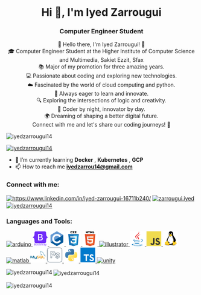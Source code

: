 <h1 align="center">Hi 👋, I'm Iyed Zarrougui</h1>
<h3 align="center">Computer Engineer Student</h3>
<p align="center"> 👋 Hello there, I'm Iyed Zarrougui! 🚀<br>
🎓 Computer Engineer Student at the Higher Institute of Computer Science and Multimedia, Sakiet Ezzit, Sfax<br>
📚 Major of my promotion for three amazing years.<br>
💻 Passionate about coding and exploring new technologies.<br>
☁️ Fascinated by the world of cloud computing and python.<br>
🌟 Always eager to learn and innovate.<br>
🔍 Exploring the intersections of logic and creativity.<br>
🤖 Coder by night, innovator by day.<br>
🌍 Dreaming of shaping a better digital future.<br>
Connect with me and let's share our coding journeys! 🤝 </p>
<p align="left"> <img src="https://komarev.com/ghpvc/?username=iyedzarrougui14&label=Profile%20views&color=0e75b6&style=flat" alt="iyedzarrougui14" /> </p>

<p align="left"> <a href="https://github.com/ryo-ma/github-profile-trophy"><img src="https://github-profile-trophy.vercel.app/?username=iyedzarrougui14" alt="iyedzarrougui14" /></a> </p>

- 🌱 I’m currently learning **Docker** , **Kubernetes** , **GCP**
- 📫 How to reach me **iyedzarrou14@gmail.com**

<h3 align="left">Connect with me:</h3>
<p align="left">
<a href="https://linkedin.com/in/https://www.linkedin.com/in/iyed-zarrougui-16711b240/" target="blank"><img align="center" src="https://raw.githubusercontent.com/rahuldkjain/github-profile-readme-generator/master/src/images/icons/Social/linked-in-alt.svg" alt="https://www.linkedin.com/in/iyed-zarrougui-16711b240/" height="30" width="40" /></a>
<a href="https://fb.com/zarrougui.iyed" target="blank"><img align="center" src="https://raw.githubusercontent.com/rahuldkjain/github-profile-readme-generator/master/src/images/icons/Social/facebook.svg" alt="zarrougui.iyed" height="30" width="40" /></a>
<a href="https://www.leetcode.com/iyedzarrougui14" target="blank"><img align="center" src="https://raw.githubusercontent.com/rahuldkjain/github-profile-readme-generator/master/src/images/icons/Social/leet-code.svg" alt="iyedzarrougui14" height="30" width="40" /></a>
</p>

<h3 align="left">Languages and Tools:</h3>
<p align="left"> <a href="https://www.arduino.cc/" target="_blank" rel="noreferrer"> <img src="https://cdn.worldvectorlogo.com/logos/arduino-1.svg" alt="arduino" width="40" height="40"/> </a> <a href="https://getbootstrap.com" target="_blank" rel="noreferrer"> <img src="https://raw.githubusercontent.com/devicons/devicon/master/icons/bootstrap/bootstrap-plain-wordmark.svg" alt="bootstrap" width="40" height="40"/> </a> <a href="https://www.cprogramming.com/" target="_blank" rel="noreferrer"> <img src="https://raw.githubusercontent.com/devicons/devicon/master/icons/c/c-original.svg" alt="c" width="40" height="40"/> </a> <a href="https://www.w3schools.com/css/" target="_blank" rel="noreferrer"> <img src="https://raw.githubusercontent.com/devicons/devicon/master/icons/css3/css3-original-wordmark.svg" alt="css3" width="40" height="40"/> </a> <a href="https://www.w3.org/html/" target="_blank" rel="noreferrer"> <img src="https://raw.githubusercontent.com/devicons/devicon/master/icons/html5/html5-original-wordmark.svg" alt="html5" width="40" height="40"/> </a> <a href="https://www.adobe.com/in/products/illustrator.html" target="_blank" rel="noreferrer"> <img src="https://www.vectorlogo.zone/logos/adobe_illustrator/adobe_illustrator-icon.svg" alt="illustrator" width="40" height="40"/> </a> <a href="https://www.java.com" target="_blank" rel="noreferrer"> <img src="https://raw.githubusercontent.com/devicons/devicon/master/icons/java/java-original.svg" alt="java" width="40" height="40"/> </a> <a href="https://developer.mozilla.org/en-US/docs/Web/JavaScript" target="_blank" rel="noreferrer"> <img src="https://raw.githubusercontent.com/devicons/devicon/master/icons/javascript/javascript-original.svg" alt="javascript" width="40" height="40"/> </a> <a href="https://www.linux.org/" target="_blank" rel="noreferrer"> <img src="https://raw.githubusercontent.com/devicons/devicon/master/icons/linux/linux-original.svg" alt="linux" width="40" height="40"/> </a> <a href="https://www.mathworks.com/" target="_blank" rel="noreferrer"> <img src="https://upload.wikimedia.org/wikipedia/commons/2/21/Matlab_Logo.png" alt="matlab" width="40" height="40"/> </a> <a href="https://www.mysql.com/" target="_blank" rel="noreferrer"> <img src="https://raw.githubusercontent.com/devicons/devicon/master/icons/mysql/mysql-original-wordmark.svg" alt="mysql" width="40" height="40"/> </a> <a href="https://www.photoshop.com/en" target="_blank" rel="noreferrer"> <img src="https://raw.githubusercontent.com/devicons/devicon/master/icons/photoshop/photoshop-line.svg" alt="photoshop" width="40" height="40"/> </a> <a href="https://www.python.org" target="_blank" rel="noreferrer"> <img src="https://raw.githubusercontent.com/devicons/devicon/master/icons/python/python-original.svg" alt="python" width="40" height="40"/> </a> <a href="https://www.typescriptlang.org/" target="_blank" rel="noreferrer"> <img src="https://raw.githubusercontent.com/devicons/devicon/master/icons/typescript/typescript-original.svg" alt="typescript" width="40" height="40"/> </a> <a href="https://unity.com/" target="_blank" rel="noreferrer"> <img src="https://www.vectorlogo.zone/logos/unity3d/unity3d-icon.svg" alt="unity" width="40" height="40"/> </a> </p>

<p><img align="left" src="https://github-readme-stats.vercel.app/api/top-langs?username=iyedzarrougui14&show_icons=true&locale=en&layout=compact" alt="iyedzarrougui14" /></p>

<p>&nbsp;<img align="center" src="https://github-readme-stats.vercel.app/api?username=iyedzarrougui14&show_icons=true&locale=en" alt="iyedzarrougui14" /></p>

<p><img align="center" src="https://github-readme-streak-stats.herokuapp.com/?user=iyedzarrougui14&" alt="iyedzarrougui14" /></p>
